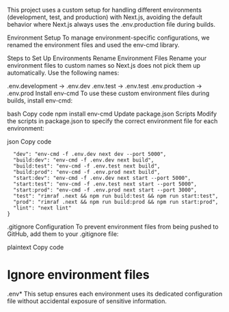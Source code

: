 This project uses a custom setup for handling different environments (development, test, and production) with Next.js, avoiding the default behavior where Next.js always uses the .env.production file during builds.

Environment Setup
To manage environment-specific configurations, we renamed the environment files and used the env-cmd library.

Steps to Set Up Environments
Rename Environment Files
Rename your environment files to custom names so Next.js does not pick them up automatically. Use the following names:

.env.development → .env.dev
.env.test → .env.test
.env.production → .env.prod
Install env-cmd
To use these custom environment files during builds, install env-cmd:

bash
Copy code
npm install env-cmd
Update package.json Scripts
Modify the scripts in package.json to specify the correct environment file for each environment:

json
Copy code

```"scripts": {
  "dev": "env-cmd -f .env.dev next dev --port 5000",
  "build:dev": "env-cmd -f .env.dev next build",
  "build:test": "env-cmd -f .env.test next build",
  "build:prod": "env-cmd -f .env.prod next build",
  "start:dev": "env-cmd -f .env.dev next start --port 5000",
  "start:test": "env-cmd -f .env.test next start --port 5000",
  "start:prod": "env-cmd -f .env.prod next start --port 3000",
  "test": "rimraf .next && npm run build:test && npm run start:test",
  "prod": "rimraf .next && npm run build:prod && npm run start:prod",
  "lint": "next lint"
}
```
.gitignore Configuration
To prevent environment files from being pushed to GitHub, add them to your .gitignore file:

plaintext
Copy code
# Ignore environment files
.env*
This setup ensures each environment uses its dedicated configuration file without accidental exposure of sensitive information.
